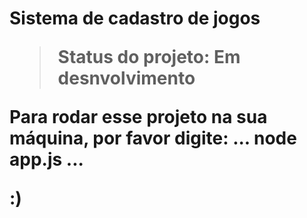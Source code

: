<h1>Sistema de cadastro de jogos

> Status do projeto: Em desnvolvimento

Para rodar esse projeto na sua máquina, por favor digite:
...
node app.js
...

:)

